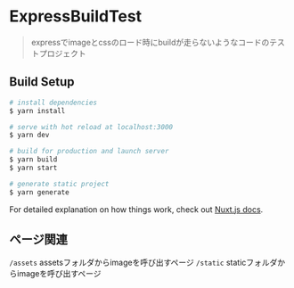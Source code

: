 # ExpressBuildTest

> expressでimageとcssのロード時にbuildが走らないようなコードのテストプロジェクト

## Build Setup

```bash
# install dependencies
$ yarn install

# serve with hot reload at localhost:3000
$ yarn dev

# build for production and launch server
$ yarn build
$ yarn start

# generate static project
$ yarn generate
```

For detailed explanation on how things work, check out [Nuxt.js docs](https://nuxtjs.org).

## ページ関連
`/assets` assetsフォルダからimageを呼び出すページ
`/static` staticフォルダからimageを呼び出すページ
